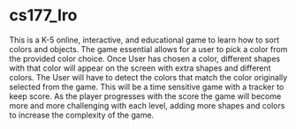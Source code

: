 # cs177_Iro

This is a K-5 online, interactive, and educational game to learn how to sort colors and objects. 
The game essential allows for a user to pick a color from the provided color choice. Once User has chosen a color, different shapes with that color will appear on the screen with extra shapes and different colors. The User will have to detect the colors that match the color originally selected from the game. This will be a time sensitive game with a tracker to keep score. As the player progresses with the score the game will become more and more challenging with each level, adding more shapes and colors to increase the complexity of the game.
